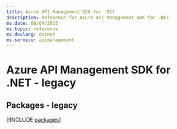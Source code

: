 ```yaml
---
title: Azure API Management SDK for .NET
description: Reference for Azure API Management SDK for .NET
ms.date: 06/04/2025
ms.topic: reference
ms.devlang: dotnet
ms.service: apimanagement
---
```

# Azure API Management SDK for .NET - legacy
## Packages - legacy
[!INCLUDE [packages](api-management-index.md)]